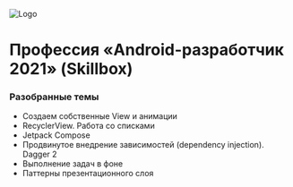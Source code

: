 ![Logo](https://sun9-24.userapi.com/c636516/u239656390/video/l_101873fc.jpg)
# Профессия «Android-разработчик 2021» (Skillbox)
### Разобранные темы
* Создаем собственные View и анимации
* RecyclerView. Работа со списками
* Jetpack Compose
* Продвинутое внедрение зависимостей (dependency injection). Dagger 2
* Выполнение задач в фоне
* Паттерны презентационного слоя
